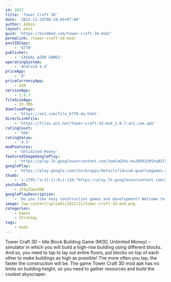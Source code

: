 ```yaml
---
id: 1017
title: 'Tower Craft 3D'
date: '2022-11-24T06:18:04+07:00'
author: Admin
layout: post
guid: 'https://kindmod.com/tower-craft-3d-mod/'
permalink: /tower-craft-3d-mod/
postIDCopy:
    - '6770'
publisher:
    - 'CASUAL AZUR GAMES'
operatingSystem:
    - 'Android 4.4'
priceApp:
    - '0'
priceCurrencyApp:
    - USD
versionApp:
    - 1.9.7
fileSizeApp:
    - 55.3Mb
downloadPage:
    - 'https://an1.com/file_6770-dw.html'
directLinkFile:
    - 'https://files.an1.net/tower-craft-3d-mod_1.9.7-an1.com.apk'
ratingCount:
    - '946'
ratingValue:
    - '4.5'
modFeatures:
    - 'Unlimited Money'
featuredImageGooglePlay:
    - 'https://play-lh.googleusercontent.com/3omCwGVho-mxZ869ZcMihuB3l5ieY0dPbj1ljBX6RC88q3aw6E2-SkajTiwQYB-NmjVE'
googlePlay:
    - 'https://play.google.com/store/apps/details?id=com.quantumgames.skyscraper'
thumb:
    - 's:2705:"a:21:{i:0;s:116:"https://play-lh.googleusercontent.com/XXla95zvGmAFz1b6oCg3Lewem6GObKX7JEBI9uXKAI4X-nUxMCYumz27Llyyh6VN9Ok7=w526-h296";i:1;s:115:"https://play-lh.googleusercontent.com/t_i8HfZrYks79DuebKtkFvWP0iVQ1wxOQ4gYAp1qA2Aw2PEzol9FRCy224yeZ9jfS6A=w526-h296";i:2;s:116:"https://play-lh.googleusercontent.com/zml-oFCryfe5MVJ0dauilvlfo14SmGAQbjsqsDLZf2ArxHp2bZcdjKgnwYHX526uddCm=w526-h296";i:3;s:114:"https://play-lh.googleusercontent.com/_txqge5LwZXeTbq29CzdU1YCvQFtzvrXsocacYRsPeZUoBV9oBUDZa7nhEpEF28KTA=w526-h296";i:4;s:116:"https://play-lh.googleusercontent.com/2_nJM5DpucSa8Nx6ZTV9EQwS89sFzzuICyFIHEFKpiw_kDX2Xq0hijtcuDHPkeEBTXKg=w526-h296";i:5;s:114:"https://play-lh.googleusercontent.com/qZnKupopLOFGx-ZrW92pAFnFGlJKzonVYZT3eixEwpKsHDmpMVO65EXD46UwLCgM_Q=w526-h296";i:6;s:115:"https://play-lh.googleusercontent.com/jDDFKPScoDKNJN6ThAponIuD14qFsHXLnVV3YqoEsNpLUiVivdmE7SaYgb50ghzFmBQ=w526-h296";i:7;s:114:"https://play-lh.googleusercontent.com/JwZxO_tjZXfNCx76NmMTtkXGMRruIGkiS9ppTaYnKQlCZdM6PvOen4YNzJVuWZDFhg=w526-h296";i:8;s:115:"https://play-lh.googleusercontent.com/fjPd-o61vwyIJ1zHASWHC7TXD8wC-7AxAtKE6tmmS1Ycoxr2UHMPrRBsYXrg5l0oq00=w526-h296";i:9;s:114:"https://play-lh.googleusercontent.com/l_N8EnKPAoQ57qLXdpG06BGHOSw3Ro6x_tXRR5Baz1Z3GDFr7vVaFTsKzR6Ni3zB7A=w526-h296";i:10;s:115:"https://play-lh.googleusercontent.com/aDKzjs7gzav4Egx2Zz_fYUk2pMp7yb9Qti2DZKnu-3iSnY6gSWlmO4gEmQPX25Hi-Gw=w526-h296";i:11;s:115:"https://play-lh.googleusercontent.com/Sb6SA6MVKW5_kmgEnKSp_EydWfDy5C8i5uaVHGHETCidiMBjxWhFDpeaEKozImQjODU=w526-h296";i:12;s:116:"https://play-lh.googleusercontent.com/26b9ZzULoLtkUvUSmwsYOF3sc5c2nCxCzOCorpVPa1lxMWiMUOkNwgHwEKL71CwDuMvw=w526-h296";i:13;s:116:"https://play-lh.googleusercontent.com/3W7LFkfIkHP3XT5OuM5xpz10G9J2NaUhSFjHRyMNnLH4W33k3uDJJvr4iAOqy9fW8ayS=w526-h296";i:14;s:116:"https://play-lh.googleusercontent.com/HJPIavpZ4P3h-zrAvLN0Iu9t_HOeVlQQX4hWWll3ZzbXTawvmRnz7T671w0kk_gwYIRT=w526-h296";i:15;s:115:"https://play-lh.googleusercontent.com/HVYTgH-lG7vKV6Tq0MlGUwJpc195sZ0D0q3yfkgj2HJ3H8HAP1awLDcPrwv_HnHButI=w526-h296";i:16;s:114:"https://play-lh.googleusercontent.com/UcT9NdaIsAnbM7UppT7Smk2R625wH5cWdUXQA2Jh4T0tiexrPWWVimplrE8kaQdqCg=w526-h296";i:17;s:114:"https://play-lh.googleusercontent.com/OutAbqp125tNpTZyDZlMDBJO-lbAdqEOFyURqvT9wiJojrwB-BJcKi3Dc6OFNqmQOw=w526-h296";i:18;s:115:"https://play-lh.googleusercontent.com/SHanWgj03lQ8JRDC4AnMPyREAgoF4NtR489OVwp_uzuCx-e-RkxDRwRpIClEh-z8Qgc=w526-h296";i:19;s:115:"https://play-lh.googleusercontent.com/tRxn_Qq2BROh0KsSeaC6ru3PmAzcnOz_UO3LNLBKQYVxYw7N1n-X32vvNLkuVubbakE=w526-h296";i:20;s:114:"https://play-lh.googleusercontent.com/roEPFxI_k-Y5BUpy9fUmFrEXFoAQ8PdNJXs6DT-i844ZepMUG446fCziLk1n_hS2Ug=w526-h296";}";'
youtubeID:
    - jF4yIQwx998
googlePlayDescription:
    - 'Do you like easy construction games and development? Welcome to the idle construction game! How high can you get?. Idle construction game is about blocks stacking, construction business and building the highest skyscrapers in the world!. Start the game by building a tiny tower, build on it, grow to great landmarks and even higher! Be the best idle builder, build a tower in clouds, in space and on Mars!'
image: /wp-content/uploads/2022/11/tower-craft-3d-mod.png
categories:
    - Games
    - Strategy
tags:
    - mods
---
```


Tower Craft 3D – Idle Block Building Game (MOD, Unlimited Money) – simulator in which you will build a high-rise building using different blocks. And so, you need to tap to lay out entire floors, put blocks on top of each other to make buildings as high as possible! The more often you tap, the faster the construction will be. The game Tower Craft 3D mod apk has no limits on building height, so you need to gather resources and build the coolest skyscraper.
